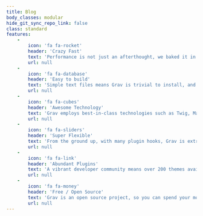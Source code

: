 ```yaml
---
title: Blog
body_classes: modular
hide_git_sync_repo_link: false
class: standard
features:
    -
        icon: 'fa fa-rocket'
        header: 'Crazy Fast'
        text: 'Performance is not just an afterthought, we baked it in from the start!'
        url: null
    -
        icon: 'fa fa-database'
        header: 'Easy to build'
        text: 'Simple text files means Grav is trivial to install, and easy to maintain'
        url: null
    -
        icon: 'fa fa-cubes'
        header: 'Awesome Technology'
        text: 'Grav employs best-in-class technologies such as Twig, Markdown &amp; Yaml'
        url: null
    -
        icon: 'fa fa-sliders'
        header: 'Super Flexible'
        text: 'From the ground up, with many plugin hooks, Grav is extremely extensible'
        url: null
    -
        icon: 'fa fa-link'
        header: 'Abundant Plugins'
        text: 'A vibrant developer community means over 200 themes available to download'
        url: null
    -
        icon: 'fa fa-money'
        header: 'Free / Open Source'
        text: 'Grav is an open source project, so you can spend your money on other stuff'
        url: null
---
```


